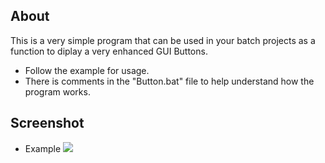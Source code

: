 ## About
This is a very simple program that can be used in your batch projects as a function to diplay a very enhanced
GUI Buttons.

 * Follow the example for usage.
 * There is comments in the "Button.bat" file to help understand how the program works.

## Screenshot
* Example
![](https://raw.githubusercontent.com/Psi505/Batch-GUI-Button/main/image.png)
